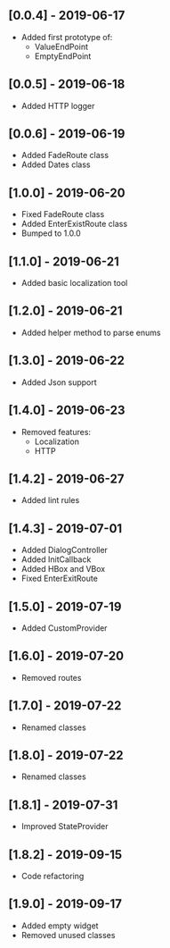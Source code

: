 ## [0.0.4] - 2019-06-17

* Added first prototype of:
    - ValueEndPoint
    - EmptyEndPoint

## [0.0.5] - 2019-06-18

* Added HTTP logger

## [0.0.6] - 2019-06-19

* Added FadeRoute class
* Added Dates class

## [1.0.0] - 2019-06-20

* Fixed FadeRoute class
* Added EnterExistRoute class
* Bumped to 1.0.0

## [1.1.0] - 2019-06-21

* Added basic localization tool

## [1.2.0] - 2019-06-21

* Added helper method to parse enums

## [1.3.0] - 2019-06-22

* Added Json support

## [1.4.0] - 2019-06-23

* Removed features:
    - Localization
    - HTTP

## [1.4.2] - 2019-06-27

* Added lint rules

## [1.4.3] - 2019-07-01

* Added DialogController
* Added InitCallback
* Added HBox and VBox
* Fixed EnterExitRoute

## [1.5.0] - 2019-07-19

* Added CustomProvider

## [1.6.0] - 2019-07-20

* Removed routes

## [1.7.0] - 2019-07-22

* Renamed classes

## [1.8.0] - 2019-07-22

* Renamed classes

## [1.8.1] - 2019-07-31

* Improved StateProvider

## [1.8.2] - 2019-09-15

* Code refactoring

## [1.9.0] - 2019-09-17

* Added empty widget
* Removed unused classes
